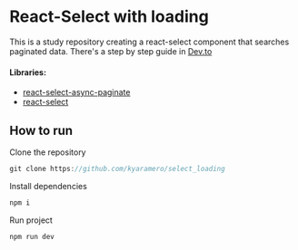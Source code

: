 # React-Select with loading

This is a study repository creating a react-select component that searches paginated data. There's a step by step guide in [Dev.to](https://dev.to/kyyaramero/aplicando-paginacao-em-um-componente-select-120j)

#### Libraries:

- [react-select-async-paginate](https://www.npmjs.com/package/react-select-async-paginate)
- [react-select](https://react-select.com/home)

## How to run

Clone the repository

```ts
git clone https://github.com/kyaramero/select_loading
```

Install dependencies

```ts
npm i
```

Run project

```ts
npm run dev
```
